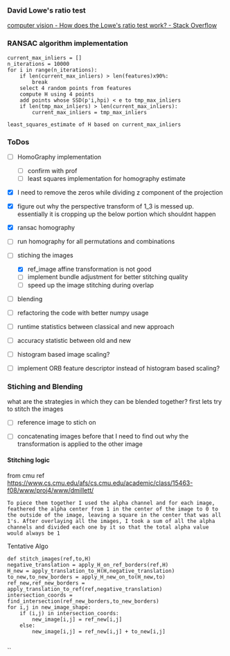 ### David Lowe's ratio test
[computer vision - How does the Lowe's ratio test work? - Stack Overflow](https://stackoverflow.com/questions/51197091/how-does-the-lowes-ratio-test-work)


### RANSAC algorithm implementation

```
current_max_inliers = []
n_iterations = 10000
for i in range(n_iterations):
	if len(current_max_inliers) > len(features)x90%:
		break 
	select 4 random points from features
	compute H using 4 points
	add points whose SSD(p'i,hpi) < e to tmp_max_inliers
	if len(tmp_max_inliers) > len(current_max_inliers):
		current_max_inliers = tmp_max_inliers

least_squares_estimate of H based on current_max_inliers
```


### ToDos
- [ ] HomoGraphy implementation
	- [ ] confirm with prof
	- [ ] least squares implementation for homography estimate
- [x] I need to remove the zeros while dividing z component of the projection
- [x] figure out why the perspective transform of 1_3 is messed up. essentially it is cropping up the below portion which shouldnt happen
- [x] ransac homography
- [ ] run homography for all permutations and combinations
- [ ] stiching the images 
	- [x] ref_image affine transformation is not good
	- [ ] implement bundle adjustment for better stitching quality
	- [ ] speed up the image stitching during overlap
- [ ] blending
- [ ] refactoring the code with better numpy usage
- [ ] runtime statistics between classical and new approach
- [ ] accuracy statistic between old and new
- [ ] histogram based image scaling?
- [ ] implement ORB feature descriptor instead of histogram based scaling? 


### Stiching and Blending
what are the strategies in which they can be blended together? 
first lets try to stitch the images 
- [ ] reference image to stich on
- [ ] concatenating images
before that I need to find out why the transformation is applied to the other image


#### Stitching logic
from cmu ref https://www.cs.cmu.edu/afs/cs.cmu.edu/academic/class/15463-f08/www/proj4/www/dmillett/

```
To piece them together I used the alpha channel and for each image, feathered the alpha center from 1 in the center of the image to 0 to the outside of the image, leaving a square in the center that was all 1's. After overlaying all the images, I took a sum of all the alpha channels and divided each one by it so that the total alpha value would always be 1
```

Tentative Algo
```
def stitch_images(ref,to,H)
negative_translation = apply_H_on_ref_borders(ref,H)
H_new = apply_translation_to_H(H,negative_translation)
to_new,to_new_borders = apply_H_new_on_to(H_new,to)
ref_new,ref_new_borders = apply_translation_to_ref(ref,negative_translation)
intersection_coords = find_intersection(ref_new_borders,to_new_borders)
for i,j in new_image_shape:
	if (i,j) in intersection_coords:
		new_image[i,j] = ref_new[i,j]
	else:
		new_image[i,j] = ref_new[i,j] + to_new[i,j]


```






``
